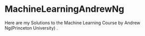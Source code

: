 # MachineLearningAndrewNg
Here are my Solutions to the Machine Learning Course by Andrew Ng(Princeton University) .
